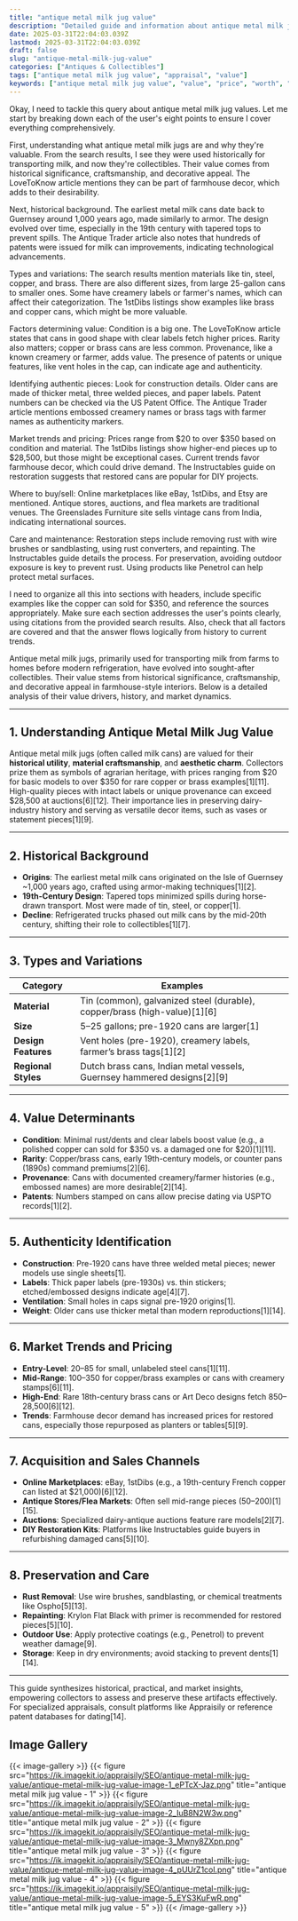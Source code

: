 ```yaml
---
title: "antique metal milk jug value"
description: "Detailed guide and information about antique metal milk jug value"
date: 2025-03-31T22:04:03.039Z
lastmod: 2025-03-31T22:04:03.039Z
draft: false
slug: "antique-metal-milk-jug-value"
categories: ["Antiques & Collectibles"]
tags: ["antique metal milk jug value", "appraisal", "value"]
keywords: ["antique metal milk jug value", "value", "price", "worth", "appraisal"]
---
```


<think>
Okay, I need to tackle this query about antique metal milk jug values. Let me start by breaking down each of the user's eight points to ensure I cover everything comprehensively.

First, understanding what antique metal milk jugs are and why they're valuable. From the search results, I see they were used historically for transporting milk, and now they're collectibles. Their value comes from historical significance, craftsmanship, and decorative appeal. The LoveToKnow article mentions they can be part of farmhouse decor, which adds to their desirability.

Next, historical background. The earliest metal milk cans date back to Guernsey around 1,000 years ago, made similarly to armor. The design evolved over time, especially in the 19th century with tapered tops to prevent spills. The Antique Trader article also notes that hundreds of patents were issued for milk can improvements, indicating technological advancements.

Types and variations: The search results mention materials like tin, steel, copper, and brass. There are also different sizes, from large 25-gallon cans to smaller ones. Some have creamery labels or farmer's names, which can affect their categorization. The 1stDibs listings show examples like brass and copper cans, which might be more valuable.

Factors determining value: Condition is a big one. The LoveToKnow article states that cans in good shape with clear labels fetch higher prices. Rarity also matters; copper or brass cans are less common. Provenance, like a known creamery or farmer, adds value. The presence of patents or unique features, like vent holes in the cap, can indicate age and authenticity.

Identifying authentic pieces: Look for construction details. Older cans are made of thicker metal, three welded pieces, and paper labels. Patent numbers can be checked via the US Patent Office. The Antique Trader article mentions embossed creamery names or brass tags with farmer names as authenticity markers.

Market trends and pricing: Prices range from $20 to over $350 based on condition and material. The 1stDibs listings show higher-end pieces up to $28,500, but those might be exceptional cases. Current trends favor farmhouse decor, which could drive demand. The Instructables guide on restoration suggests that restored cans are popular for DIY projects.

Where to buy/sell: Online marketplaces like eBay, 1stDibs, and Etsy are mentioned. Antique stores, auctions, and flea markets are traditional venues. The Greenslades Furniture site sells vintage cans from India, indicating international sources.

Care and maintenance: Restoration steps include removing rust with wire brushes or sandblasting, using rust converters, and repainting. The Instructables guide details the process. For preservation, avoiding outdoor exposure is key to prevent rust. Using products like Penetrol can help protect metal surfaces.

I need to organize all this into sections with headers, include specific examples like the copper can sold for $350, and reference the sources appropriately. Make sure each section addresses the user's points clearly, using citations from the provided search results. Also, check that all factors are covered and that the answer flows logically from history to current trends.
</think>

Antique metal milk jugs, primarily used for transporting milk from farms to homes before modern refrigeration, have evolved into sought-after collectibles. Their value stems from historical significance, craftsmanship, and decorative appeal in farmhouse-style interiors. Below is a detailed analysis of their value drivers, history, and market dynamics.

---

## 1. Understanding Antique Metal Milk Jug Value  
Antique metal milk jugs (often called milk cans) are valued for their **historical utility**, **material craftsmanship**, and **aesthetic charm**. Collectors prize them as symbols of agrarian heritage, with prices ranging from $20 for basic models to over $350 for rare copper or brass examples[1][11]. High-quality pieces with intact labels or unique provenance can exceed $28,500 at auctions[6][12]. Their importance lies in preserving dairy-industry history and serving as versatile decor items, such as vases or statement pieces[1][9].

---

## 2. Historical Background  
- **Origins**: The earliest metal milk cans originated on the Isle of Guernsey ~1,000 years ago, crafted using armor-making techniques[1][2].  
- **19th-Century Design**: Tapered tops minimized spills during horse-drawn transport. Most were made of tin, steel, or copper[1].  
- **Decline**: Refrigerated trucks phased out milk cans by the mid-20th century, shifting their role to collectibles[1][7].  

---

## 3. Types and Variations  
| **Category**       | **Examples**                                                                 |  
|---------------------|-----------------------------------------------------------------------------|  
| **Material**        | Tin (common), galvanized steel (durable), copper/brass (high-value)[1][6]  |  
| **Size**            | 5–25 gallons; pre-1920 cans are larger[1]                                  |  
| **Design Features** | Vent holes (pre-1920), creamery labels, farmer’s brass tags[1][2]          |  
| **Regional Styles** | Dutch brass cans, Indian metal vessels, Guernsey hammered designs[2][9]   |  

---

## 4. Value Determinants  
- **Condition**: Minimal rust/dents and clear labels boost value (e.g., a polished copper can sold for $350 vs. a damaged one for $20)[1][11].  
- **Rarity**: Copper/brass cans, early 19th-century models, or counter pans (1890s) command premiums[2][6].  
- **Provenance**: Cans with documented creamery/farmer histories (e.g., embossed names) are more desirable[2][14].  
- **Patents**: Numbers stamped on cans allow precise dating via USPTO records[1][2].  

---

## 5. Authenticity Identification  
- **Construction**: Pre-1920 cans have three welded metal pieces; newer models use single sheets[1].  
- **Labels**: Thick paper labels (pre-1930s) vs. thin stickers; etched/embossed designs indicate age[4][7].  
- **Ventilation**: Small holes in caps signal pre-1920 origins[1].  
- **Weight**: Older cans use thicker metal than modern reproductions[1][14].  

---

## 6. Market Trends and Pricing  
- **Entry-Level**: $20–$85 for small, unlabeled steel cans[1][11].  
- **Mid-Range**: $100–$350 for copper/brass examples or cans with creamery stamps[6][11].  
- **High-End**: Rare 18th-century brass cans or Art Deco designs fetch $850–$28,500[6][12].  
- **Trends**: Farmhouse decor demand has increased prices for restored cans, especially those repurposed as planters or tables[5][9].  

---

## 7. Acquisition and Sales Channels  
- **Online Marketplaces**: eBay, 1stDibs (e.g., a 19th-century French copper can listed at $21,000)[6][12].  
- **Antique Stores/Flea Markets**: Often sell mid-range pieces ($50–$200)[1][15].  
- **Auctions**: Specialized dairy-antique auctions feature rare models[2][7].  
- **DIY Restoration Kits**: Platforms like Instructables guide buyers in refurbishing damaged cans[5][10].  

---

## 8. Preservation and Care  
- **Rust Removal**: Use wire brushes, sandblasting, or chemical treatments like Ospho[5][13].  
- **Repainting**: Krylon Flat Black with primer is recommended for restored pieces[5][10].  
- **Outdoor Use**: Apply protective coatings (e.g., Penetrol) to prevent weather damage[9].  
- **Storage**: Keep in dry environments; avoid stacking to prevent dents[1][14].  

---

This guide synthesizes historical, practical, and market insights, empowering collectors to assess and preserve these artifacts effectively. For specialized appraisals, consult platforms like Appraisily or reference patent databases for dating[14].


## Image Gallery

{{< image-gallery >}}
  {{< figure src="https://ik.imagekit.io/appraisily/SEO/antique-metal-milk-jug-value/antique-metal-milk-jug-value-image-1_ePTcX-Jaz.png" title="antique metal milk jug value - 1" >}}
  {{< figure src="https://ik.imagekit.io/appraisily/SEO/antique-metal-milk-jug-value/antique-metal-milk-jug-value-image-2_IuB8N2W3w.png" title="antique metal milk jug value - 2" >}}
  {{< figure src="https://ik.imagekit.io/appraisily/SEO/antique-metal-milk-jug-value/antique-metal-milk-jug-value-image-3_Mwny8ZXpn.png" title="antique metal milk jug value - 3" >}}
  {{< figure src="https://ik.imagekit.io/appraisily/SEO/antique-metal-milk-jug-value/antique-metal-milk-jug-value-image-4_pUUrZ1col.png" title="antique metal milk jug value - 4" >}}
  {{< figure src="https://ik.imagekit.io/appraisily/SEO/antique-metal-milk-jug-value/antique-metal-milk-jug-value-image-5_EYS3KuFwR.png" title="antique metal milk jug value - 5" >}}
{{< /image-gallery >}}

